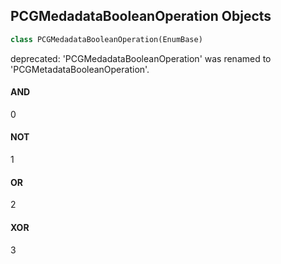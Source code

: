 ## PCGMedadataBooleanOperation Objects

```python
class PCGMedadataBooleanOperation(EnumBase)
```

deprecated: 'PCGMedadataBooleanOperation' was renamed to 'PCGMetadataBooleanOperation'.

<a id="unreal.PCGMedadataBooleanOperation.AND"></a>

#### AND

0

<a id="unreal.PCGMedadataBooleanOperation.NOT"></a>

#### NOT

1

<a id="unreal.PCGMedadataBooleanOperation.OR"></a>

#### OR

2

<a id="unreal.PCGMedadataBooleanOperation.XOR"></a>

#### XOR

3

<a id="unreal.PCGMetadataCompareOperation"></a>